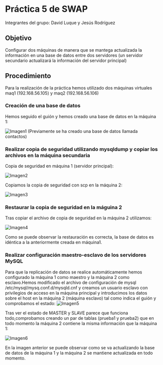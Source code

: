 # Práctica 5 de SWAP
Integrantes del grupo: David Luque y Jesús Rodríguez

## Objetivo
Configurar dos máquinas de manera que se mantega actualizada la información en una base de datos entre dos servidores (un servidor secundario actualizará la información del servidor principal)

## Procedimiento
Para la realización de la práctica hemos utilizado dos máquinas virtuales maq1 (192.168.56.105) y maq2 (192.168.56.106) 

### Creación de una base de datos
Hemos seguido el guión y hemos creado una base de datos en la máquina 1:

![Imagen1](https://github.com/jesusrpII/SWAP/tree/master/Practica5/p5_creardb.png)
(Previamente se ha creado una base de datos llamada contactos)

### Realizar copia de seguridad utilizando mysqldump y copiar los archivos en la máquina secundaria

Copia de seguridad en máquina 1 (servidor principal):

![Imagen2](https://github.com/jesusrpII/SWAP/tree/master/Practica5/p5_mysqldump.png)



Copiamos la copia de seguridad con scp en la máquina 2:

![Imagen3](https://github.com/jesusrpII/SWAP/tree/master/Practica5/p5_copiardb.png)



### Restaurar la copia de seguridad en la máguina 2

Tras copiar el archivo de copia de seguridad en la máquina 2 utilizamos:

![Imagen4](https://github.com/jesusrpII/SWAP/tree/master/Practica5/p5_restaurardb.png)

Como se puede observar la restauración es correcta, la base de datos es idéntica a la anteriormente creada en máquina1.



### Realizar configuración maestro-esclavo de los servidores MySQL

Para que la replicación de datos se realice automáticamente hemos configurado la máquina 1 como maestro y la máquina 2 como esclavo.Hemos modificado el archivo de configuración de mysql /etc/mysql/mysq.conf.d/mysqld.cnf y creamos un usuario esclavo con privilegios de acceso en la máquina principal y introducimos los datos sobre el host en la máquina 2 (máquina esclavo) tal como indica el guión y comprobamos el estado: 
![Imagen5](https://github.com/jesusrpII/SWAP/tree/master/Practica5/p5_mysqlstatus.png)

Tras ver el estado de MASTER y SLAVE parece que funciona todo,comprobamos creando un par de tablas (prueba1 y prueba2) que en todo momento la máquina 2 contiene la misma información que la máquina 1:

![Imagen6](https://github.com/jesusrpII/SWAP/tree/master/Practica5/p5_mysqlcomprobar.png)

En la imagen anterior se puede observar como se va actualizando la base de datos de la máquina 1 y la máquina 2 se mantiene actualizada en todo momento.
